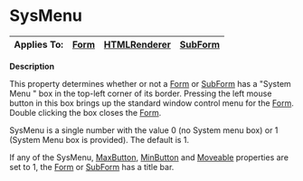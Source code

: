 




<h1 class="heading"><span class="name">SysMenu</span></h1>

| Applies To: | [Form](../a-z/form.md) | [HTMLRenderer](../a-z/htmlrenderer.md) | [SubForm](../a-z/subform.md) |
| --- | --- | --- | ---  |


**Description**


This property determines whether or not a [Form](../a-z/form.md) or [SubForm](../a-z/subform.md) has a "System Menu " box in the top-left corner of its border. Pressing the left mouse button in this box brings up the standard window control menu for the [Form](../a-z/form.md). Double clicking the box closes the [Form](../a-z/form.md).


SysMenu is a single number with the value 0 (no System menu box) or 1 (System Menu box is provided). The default is 1.


If any of the SysMenu, [MaxButton](../a-z/maxbutton.md), [MinButton](../a-z/minbutton.md) and [Moveable](../a-z/moveable.md) properties are set to 1, the [Form](../a-z/form.md) or [SubForm](../a-z/subform.md) has a title bar.




